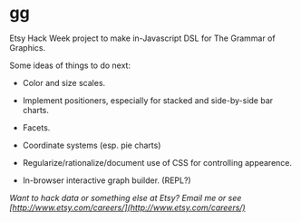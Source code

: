 gg
===

Etsy Hack Week project to make in-Javascript DSL for The Grammar of Graphics.

Some ideas of things to do next:

- Color and size scales.

- Implement positioners, especially for stacked and side-by-side bar charts.

- Facets.

- Coordinate systems (esp. pie charts)

- Regularize/rationalize/document use of CSS for controlling appearence.

- In-browser interactive graph builder. (REPL?)


*Want to hack data or something else at Etsy? Email me or see [http://www.etsy.com/careers/](http://www.etsy.com/careers/)*